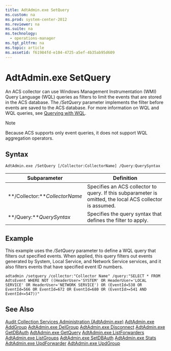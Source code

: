 ```yaml
---
title: AdtAdmin.exe SetQuery
ms.custom: na
ms.prod: system-center-2012
ms.reviewer: na
ms.suite: na
ms.technology: 
  - operations-manager
ms.tgt_pltfrm: na
ms.topic: article
ms.assetid: f61984fd-e104-4725-a5ef-4b35ab95d609
---
```

# AdtAdmin.exe SetQuery
An ACS collector can use Windows Management Instrumentation \(WMI\) Query Language \(WQL\) queries as filters to limit the events that are stored in the ACS database. The *\/SetQuery* parameter implements the filter before events are saved to the ACS database. For more information on WQL and WQL queries, see [Querying with WQL](http://go.microsoft.com/fwlink/?LinkId=74151).

> [!NOTE]
> Because ACS supports only event queries, it does not support WQL aggregation operators.

## Syntax
`AdtAdmin.exe /SetQuery [/Collector:CollectorName] /Query:QuerySyntax`

|Subparameter|Definition|
|----------------|--------------|
|**\/Collector:***CollectorName*|Specifies an ACS collector to query. If this subparameter is omitted, the local ACS collector is assumed.|
|**\/Query:***QuerySyntax*|Specifies the query syntax that defines the filter to apply.|

## Example
This example uses the *\/SetQuery* parameter to define a WQL query that filters out specified events. When applied, this query filters out events generated by System, Local Service, and Network Service services, and it also filters events that have specified event ID numbers.

`adtadmin /setquery /collector:"Collector Name" /query:"SELECT * FROM AdtsEvent WHERE NOT ((HeaderUser='SYSTEM' OR HeaderUser='LOCAL SERVICE' OR HeaderUser='NETWORK SERVICE') OR (EventId=538 OR EventId=566 OR EventId=672 OR EventId=680 OR (EventId>=541 AND EventId<=547))"`

## See Also
[Audit Collection Services Administration &#40;AdtAdmin.exe&#41;](./Audit-Collection-Services-Administration--AdtAdmin.exe-.md)
[AdtAdmin.exe AddGroup](./AdtAdmin.exe-AddGroup.md)
[AdtAdmin.exe DelGroup](./AdtAdmin.exe-DelGroup.md)
[AdtAdmin.exe Disconnect](./AdtAdmin.exe-Disconnect.md)
[AdtAdmin.exe GetDBAuth](./AdtAdmin.exe-GetDBAuth.md)
[AdtAdmin.exe GetQuery](./AdtAdmin.exe-GetQuery.md)
[AdtAdmin.exe ListForwarders](./AdtAdmin.exe-ListForwarders.md)
[AdtAdmin.exe ListGroups](./AdtAdmin.exe-ListGroups.md)
[AdtAdmin.exe SetDBAuth](./AdtAdmin.exe-SetDBAuth.md)
[AdtAdmin.exe Stats](./AdtAdmin.exe-Stats.md)
[AdtAdmin.exe UpdForwarder](./AdtAdmin.exe-UpdForwarder.md)
[AdtAdmin.exe UpdGroup](./AdtAdmin.exe-UpdGroup.md)



